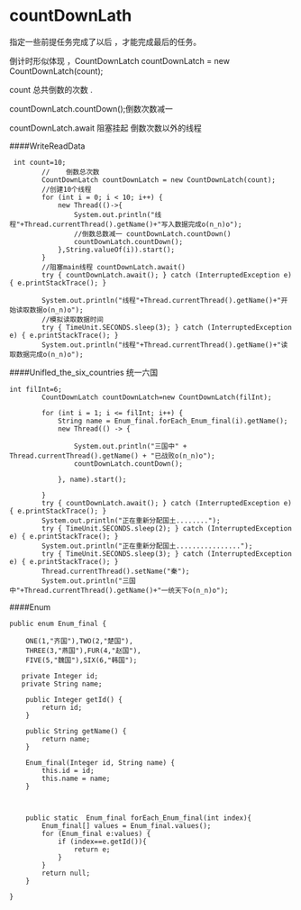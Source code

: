 # countDownLath

   指定一些前提任务完成了以后 ，才能完成最后的任务。

   倒计时形似体现 ，CountDownLatch countDownLatch = new CountDownLatch(count);

   count 总共倒数的次数 .

   countDownLatch.countDown();倒数次数减一

   countDownLatch.await 阻塞挂起 倒数次数以外的线程



####WriteReadData

     int count=10;
            //    倒数总次数
            CountDownLatch countDownLatch = new CountDownLatch(count);
            //创建10个线程
            for (int i = 0; i < 10; i++) {
                new Thread(()->{
                    System.out.println("线程"+Thread.currentThread().getName()+"写入数据完成o(n_n)o");
                    //倒数总数减一 countDownLatch.countDown()
                    countDownLatch.countDown();
                },String.valueOf(i)).start();
            }
            //阻塞main线程 countDownLatch.await()
            try { countDownLatch.await(); } catch (InterruptedException e) { e.printStackTrace(); }

            System.out.println("线程"+Thread.currentThread().getName()+"开始读取数据o(n_n)o");
            //模拟读取数据时间
            try { TimeUnit.SECONDS.sleep(3); } catch (InterruptedException e) { e.printStackTrace(); }
            System.out.println("线程"+Thread.currentThread().getName()+"读取数据完成o(n_n)o");
####Unifled_the_six_countries 统一六国

    int filInt=6;
            CountDownLatch countDownLatch=new CountDownLatch(filInt);

            for (int i = 1; i <= filInt; i++) {
                String name = Enum_final.forEach_Enum_final(i).getName();
                new Thread(() -> {

                    System.out.println("三国中" + Thread.currentThread().getName() + "已战败o(n_n)o");
                    countDownLatch.countDown();

                }, name).start();

            }
            try { countDownLatch.await(); } catch (InterruptedException e) { e.printStackTrace(); }
            System.out.println("正在重新分配国土........");
            try { TimeUnit.SECONDS.sleep(2); } catch (InterruptedException e) { e.printStackTrace(); }
            System.out.println("正在重新分配国土................");
            try { TimeUnit.SECONDS.sleep(3); } catch (InterruptedException e) { e.printStackTrace(); }
            Thread.currentThread().setName("秦");
            System.out.println("三国中"+Thread.currentThread().getName()+"一统天下o(n_n)o");

####Enum

    public enum Enum_final {

        ONE(1,"齐国"),TWO(2,"楚国"),
        THREE(3,"燕国"),FUR(4,"赵国"),
        FIVE(5,"魏国"),SIX(6,"韩国");

       private Integer id;
       private String name;

        public Integer getId() {
            return id;
        }

        public String getName() {
            return name;
        }

        Enum_final(Integer id, String name) {
            this.id = id;
            this.name = name;
        }



        public static  Enum_final forEach_Enum_final(int index){
            Enum_final[] values = Enum_final.values();
            for (Enum_final e:values) {
                if (index==e.getId()){
                    return e;
                }
            }
            return null;
        }

    }